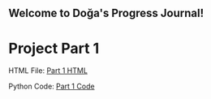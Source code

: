 ## Welcome to Doğa's Progress Journal!

# Project Part 1

HTML File: [Part 1 HTML](https://github.com/BU-IE-423/fall-23-dogayildiz/blob/main/IE%20423_Project_Part1_html.html)

Python Code: [Part 1 Code](https://github.com/BU-IE-423/fall-23-dogayildiz/blob/main/IE423_Project_Part1_Code.py)
